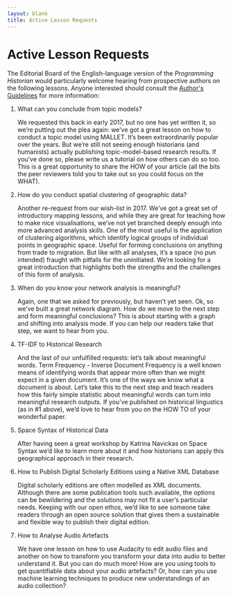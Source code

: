 ```yaml
---
layout: blank
title: Active Lesson Requests
---
```


# Active Lesson Requests

The Editorial Board of the English-language version of the _Programming Historian_ would particularly welcome hearing from prospective authors on the following lessons. Anyone interested should consult the [Author's Guidelines](/en/author-guidelines) for more information:

1. What can you conclude from topic models?

    We requested this back in early 2017, but no one has yet written it, so we’re putting out the plea again: we’ve got a great lesson on how to conduct a topic model using MALLET. It’s been extraordinarily popular over the years. But we’re still not seeing enough historians (and humanists) actually publishing topic-model-based research results. If you’ve done so, please write us a tutorial on how others can do so too. This is a great opportunity to share the HOW of your article (all the bits the peer reviewers told you to take out so you could focus on the WHAT).

2. How do you conduct spatial clustering of geographic data?

    Another re-request from our wish-list in 2017. We’ve got a great set of introductory mapping lessons, and while they are great for teaching how to make nice visualisations, we’ve not yet branched deeply enough into more advanced analysis skills. One of the most useful is the application of clustering algorithms, which identify logical groups of individual points in geographic space. Useful for forming conclusions on anything from trade to migration. But like with all analyses, it’s a space (no pun intended) fraught with pitfalls for the uninitiated. We’re looking for a great introduction that highlights both the strengths and the challenges of this form of analysis.

3. When do you know your network analysis is meaningful?

    Again, one that we asked for previously, but haven’t yet seen. Ok, so we’ve built a great network diagram. How do we move to the next step and form meaningful conclusions? This is about starting with a graph and shifting into analysis mode. If you can help our readers take that step, we want to hear from you.

4. TF-IDF to Historical Research

    And the last of our unfulfilled requests: let’s talk about meaningful words. Term Frequency - Inverse Document Frequency is a well known means of identifying words that appear more often than we might expect in a given document. It’s one of the ways we know what a document is about. Let’s take this to the next step and teach readers how this fairly simple statistic about meaningful words can turn into meaningful research outputs. If you’ve published on historical lingustics (as in #1 above), we’d love to hear from you on the HOW TO of your wonderful paper.

5. Space Syntax of Historical Data

    After having seen a great workshop by Katrina Navickas on Space Syntax we’d like to learn more about it and how historians can apply this geographical approach in their research.

6. How to Publish Digital Scholarly Editions using a Native XML Database

    Digital scholarly editions are often modelled as XML documents. Although there are some publication tools such available, the options can be bewildering and the solutions may not fit a user’s particular needs. Keeping with our open ethos, we’d like to see someone take readers through an open source solution that gives them a sustainable and flexible way to publish their digital edition.

7. How to Analyse Audio Artefacts

    We have one lesson on how to use Audacity to edit audio files and another on how to transform you transform your data into audio to better understand it. But you can do much more! How are you using tools to get quantifiable data about your audio artefacts? Or, how can you use machine learning techniques to produce new understandings of an audio collection?
